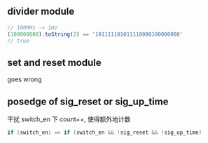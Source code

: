 ## divider module

```js
// 100MHz -> 1Hz
(100000000).toString(2) == '101111101011110000100000000'
// true
```

## set and reset module

goes wrong

## posedge of sig_reset or sig_up_time

干扰 switch_en 下 count++, 使得额外地计数

```verilog
if (switch_en) => if (switch_en && !sig_reset && !sig_up_time)
```

